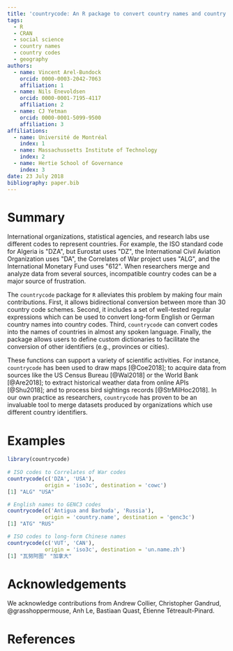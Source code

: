```yaml
---
title: 'countrycode: An R package to convert country names and country codes'
tags:
  - R
  - CRAN
  - social science
  - country names
  - country codes
  - geography
authors:
  - name: Vincent Arel-Bundock
    orcid: 0000-0003-2042-7063
    affiliation: 1
  - name: Nils Enevoldsen
    orcid: 0000-0001-7195-4117
    affiliation: 2
  - name: CJ Yetman
    orcid: 0000-0001-5099-9500
    affiliation: 3
affiliations:
  - name: Université de Montréal
    index: 1
  - name: Massachussetts Institute of Technology
    index: 2
  - name: Hertie School of Governance
    index: 3
date: 23 July 2018
bibliography: paper.bib
---
```


# Summary

International organizations, statistical agencies, and research labs use different codes to represent countries. For example, the ISO standard code for Algeria is "DZA", but Eurostat uses "DZ", the International Civil Aviation Organization uses "DA", the Correlates of War project uses "ALG", and the International Monetary Fund uses "612". When researchers merge and analyze data from several sources, incompatible country codes can be a major source of frustration.

The ``countrycode`` package for ``R`` alleviates this problem by making four main contributions. First, it allows bidirectional conversion between more than 30 country code schemes. Second, it includes a set of well-tested regular expressions which can be used to convert long-form English or German country names into country codes. Third, ``countrycode`` can convert codes into the names of countries in almost any spoken language. Finally, the package allows users to define custom dictionaries to facilitate the conversion of other identifiers (e.g., provinces or cities).

These functions can support a variety of scientific activities. For instance, ``countrycode`` has been used to draw maps [@Coe2018]; to acquire data from sources like the US Census Bureau [@Wal2018] or the World Bank [@Are2018]; to extract historical weather data from online APIs [@Shu2018]; and to process bird sightings records [@StrMilHoc2018]. In our own practice as researchers, ``countrycode`` has proven to be an invaluable tool to merge datasets produced by organizations which use different country identifiers. 

# Examples

```r
library(countrycode)
 
# ISO codes to Correlates of War codes
countrycode(c('DZA', 'USA'), 
            origin = 'iso3c', destination = 'cowc')
[1] "ALG" "USA"

# English names to GENC3 codes
countrycode(c('Antigua and Barbuda', 'Russia'), 
            origin = 'country.name', destination = 'genc3c')
[1] "ATG" "RUS"

# ISO codes to long-form Chinese names
countrycode(c('VUT', 'CAN'), 
            origin = 'iso3c', destination = 'un.name.zh')
[1] "瓦努阿图" "加拿大"
```

# Acknowledgements

We acknowledge contributions from Andrew Collier, Christopher Gandrud, \@grasshoppermouse, Anh Le, Bastiaan Quast, Étienne Tétreault-Pinard.

# References
